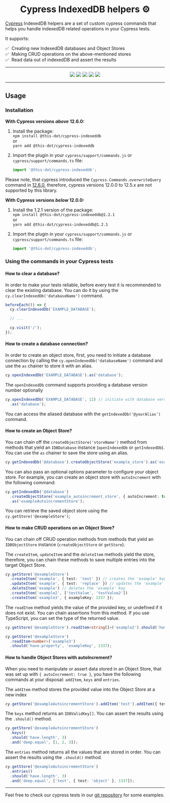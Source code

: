<h1 align="center">Cypress IndexedDB helpers ⚙️</h1>

[Cypress](https://cypress.io) IndexedDB helpers are a set of custom cypress commands that helps you handle indexedDB related operations in your Cypress tests.

It supports:

✅ &nbsp;Creating new IndexedDB databases and Object Stores <br/>
✅ &nbsp;Making CRUD operations on the above-mentioned stores <br/>
✅ &nbsp;Read data out of indexedDB and assert the results <br/>

---

<p align="center">
  <a href="https://www.npmjs.com/package/@this-dot/cypress-indexeddb"><img src="https://img.shields.io/badge/%40this--dot-%2Fcypress--indexeddb-blueviolet" /></a>
  <a href="https://www.npmjs.com/package/@this-dot/cypress-indexeddb"><img src="https://img.shields.io/npm/v/@this-dot/cypress-indexeddb" /></a>
  <a href="https://github.com/thisdot/open-source/actions/workflows/ci.yml?query=branch%3Amain"><img src="https://github.com/thisdot/open-source/actions/workflows/ci.yml/badge.svg" /></a>
  <a href="https://github.com/thisdot/open-source/blob/main/LICENSE.md"><img src="https://img.shields.io/npm/l/@this-dot/cypress-indexeddb" /></a>
  <a href="https://github.com/thisdot/open-source/issues?q=is%3Aissue+is%3Aopen+label%3Acypress-indexeddb"><img src="https://img.shields.io/github/issues/thisdot/open-source?q=is%3Aissue+is%3Aopen+label%3Acypress-indexeddb" /></a>
</p>

---

## Usage

### Installation

**With Cypress versions _above_ 12.6.0:**

1. Install the package:  
   `npm install @this-dot/cypress-indexeddb`  
   or  
   `yarn add @this-dot/cypress-indexeddb`

2. Import the plugin in your `cypress/support/commands.js` or `cypress/support/commands.ts` file:

   ```typescript
   import '@this-dot/cypress-indexeddb';
   ```

Please note, that cypress introduced the `Cypress.Commands.overwriteQuery` command in [12.6.0](https://docs.cypress.io/guides/references/changelog#12-6-0), therefore, cypress versions 12.0.0 to 12.5.x are not supported by this library.

**With Cypress versions _below_ 12.0.0:**

1. Install the 1.2.1 version of the package:  
   `npm install @this-dot/cypress-indexeddb@1.2.1`  
   or  
   `yarn add @this-dot/cypress-indexeddb@1.2.1`

2. Import the plugin in your `cypress/support/commands.js` or `cypress/support/commands.ts` file:

   ```typescript
   import '@this-dot/cypress-indexeddb';
   ```

### Using the commands in your Cypress tests

#### How to clear a database?

In order to make your tests reliable, before every test it is recommended to clear the existing database. You can do it by using the `cy.clearIndexedDb('databaseName')` command.

```typescript
beforeEach(() => {
  cy.clearIndexedDb('EXAMPLE_DATABASE');

  // ...

  cy.visit('/');
});
```

#### How to create a database connection?

In order to create an object store, first, you need to initiate a database connection by calling the `cy.openIndexedDb('databaseName')` command and use the `as` chainer to store it with an alias.

```typescript
cy.openIndexedDb('EXAMPLE_DATABASE').as('database');
```

The `openIndexedDb` command supports providing a database version number optionally

```typescript
cy.openIndexedDb('EXAMPLE_DATABASE', 12) // initiate with database version 12
  .as('database');
```

You can access the aliased database with the `getIndexedDb('@yourAlias')` command.

#### How to create an Object Store?

You can chain off the `createObjectStore('storeName')` method from methods that yield an `IDBDatabase` instance (`openIndexedDb` or `getIndexedDb`). You can use the `as` chainer to save the store using an alias.

```typescript
cy.getIndexedDb('@database').createObjectStore('example_store').as('exampleStore');
```

You can also pass an optional options parameter to configure your object store. For example, you can create an object store with `autoIncrement` with the following command:

```typescript
cy.getIndexedDb('@database')
  .createObjectStore('example_autoincrement_store', { autoIncrement: true })
  .as('exampleAutoincrementStore');
```

You can retrieve the saved object store using the `cy.getStore('@exampleStore')`;

#### How to make CRUD operations on an Object Store?

You can chain off CRUD operation methods from methods that yield an `IDBObjectStore` instance (`createObjectStore` or `getStore`).

The `createItem`, `updateItem` and the `deleteItem` methods yield the store, therefore, you can chain these methods to save multiple entries into the target Object Store.

```typescript
cy.getStore('@exampleStore')
  .createItem('example', { test: 'test' }) // creates the 'example' key and saves the second parameter as the value.
  .updateItem('example', { test: 'replace' }) // updates the 'example' key's value with the second parameter.
  .deleteItem('example') // deletes the 'example' key
  .createItem('example2', ['testValue', 'testValue2'])
  .createItem('example3', { exampleKey: 1337 });
```

The `readItem` method yields the value of the provided key, or undefined if it does not exist. You can chain assertions from this method. If you use TypeScript, you can set the type of the returned value.

```typescript
cy.getStore('@exampleStore').readItem<string[]>('example2').should('have.length', 2);

cy.getStore('@exampleStore')
  .readItem<number>('example3')
  .should('have.property', 'exampleKey', 1337);
```

#### How to handle Object Stores with autoIncrement?

When you need to manipulate or assert data stored in an Object Store, that was set up with `{ autoIncrement: true }`, you have the following commands at your disposal: `addItem`, `keys` and `entries`.

The `addItem` method stores the provided value into the Object Store at a new index

```typescript
cy.getStore('@exampleAutoincrementStore').addItem('test').addItem({ test: 'object' }).addItem(1337);
```

The `keys` method returns an `IDBValidKey[]`. You can assert the results using the `.should()` method.

```typescript
cy.getStore('@exampleAutoincrementStore')
  .keys()
  .should('have.length', 3)
  .and('deep.equal', [1, 2, 3]);
```

The `entries` method returns all the values that are stored in order. You can assert the results using the `.should()` method.

```typescript
cy.getStore('@exampleAutoincrementStore')
  .entries()
  .should('have.length', 3)
  .and('deep.equal', ['test', { test: 'object' }, 1337]);
```

---

Feel free to check our cypress tests in our [git repository](https://github.com/thisdot/open-source/tree/main/apps/showcase-e2e/src/integration) for some examples.
